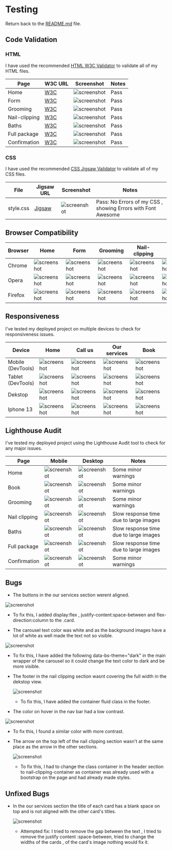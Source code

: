 # Testing

Return back to the [README.md](README.md) file.

## Code Validation

### HTML

I have used the recommended [HTML W3C Validator](https://validator.w3.org) to validate all of my HTML files.

| Page          | W3C URL                                                                                                               | Screenshot                                                     | Notes |
| ------------- | --------------------------------------------------------------------------------------------------------------------- | -------------------------------------------------------------- | ----- |
| Home          | [W3C](https://validator.w3.org/nu/?doc=https%3A%2F%2Fmarina9222.github.io%2FPiggy-Pamper-Palace%2Findex.html)         | ![screenshot](documentation/html-validation-home.png)          | Pass  |
| Form          | [W3C](https://validator.w3.org/nu/?doc=https%3A%2F%2Fmarina9222.github.io%2FPiggy-Pamper-Palace%2Fform.html)          | ![screenshot](documentation/html-validation-form.png)          | Pass  |
| Grooming      | [W3C](https://validator.w3.org/nu/?doc=https%3A%2F%2Fmarina9222.github.io%2FPiggy-Pamper-Palace%2Fgrooming.html)      | ![screenshot](documentation/html-validation-grooming.png)      | Pass  |
| Nail-clipping | [W3C](https://validator.w3.org/nu/?doc=https%3A%2F%2Fmarina9222.github.io%2FPiggy-Pamper-Palace%2Fnail-clipping.html) | ![screenshot](documentation/html-validation-nail-clipping.png) | Pass  |
| Baths         | [W3C](https://validator.w3.org/nu/?doc=https%3A%2F%2Fmarina9222.github.io%2FPiggy-Pamper-Palace%2Fbaths.html)         | ![screenshot](documentation/html-validation-baths.png)         | Pass  |
| Full package  | [W3C](https://validator.w3.org/nu/?doc=https%3A%2F%2Fmarina9222.github.io%2FPiggy-Pamper-Palace%2Ffull-package.html)  | ![screenshot](documentation/html-validation-full-package.png)  | Pass  |
| Confirmation  | [W3C](https://validator.w3.org/nu/?doc=https%3A%2F%2Fmarina9222.github.io%2FPiggy-Pamper-Palace%2Fconfirmation.html)  | ![screenshot](documentation/html-validation-confirmation.png)  | Pass  |

### CSS

I have used the recommended [CSS Jigsaw Validator](https://jigsaw.w3.org/css-validator) to validate all of my CSS files.

| File      | Jigsaw URL                                                                                                           | Screenshot                                      | Notes                                                        |
| --------- | -------------------------------------------------------------------------------------------------------------------- | ----------------------------------------------- | ------------------------------------------------------------ |
| style.css | [Jigsaw](https://jigsaw.w3.org/css-validator/validator?uri=https%3A%2F%2Fmarina9222.github.io%2FPiggy-Pamper-Palace) | ![screenshot](documentation/css-validation.png) | Pass: No Errors of my CSS , showing Errors with Font Awesome |

## Browser Compatibility

| Browser | Home                                                  | Form                                                  | Grooming                                                  | Nail-clipping                                                  | Baths                                                  | Full package                                                  | Confirmation                                                  | Notes             |
| ------- | ----------------------------------------------------- | ----------------------------------------------------- | --------------------------------------------------------- | -------------------------------------------------------------- | ------------------------------------------------------ | ------------------------------------------------------------- | ------------------------------------------------------------- | ----------------- |
| Chrome  | ![screenshot](documentation/browser-chrome-home.png)  | ![screenshot](documentation/browser-chrome-form.png)  | ![screenshot](documentation/browser-chrome-grooming.png)  | ![screenshot](documentation/browser-chrome-nail-clipping.png)  | ![screenshot](documentation/browser-chrome-baths.png)  | ![screenshot](documentation/browser-chrome-full-package.png)  | ![screenshot](documentation/browser-chrome-full-package.png)  | Works as expected |
| Opera   | ![screenshot](documentation/browser-opera-home.png)   | ![screenshot](documentation/browser-opera-form.png)   | ![screenshot](documentation/browser-opera-grooming.png)   | ![screenshot](documentation/browser-opera-nail-clipping.png)   | ![screenshot](documentation/browser-opera-baths.png)   | ![screenshot](documentation/browser-opera-full-package.png)   | ![screenshot](documentation/browser-opera-confirmation.png)   | Works as expected |
| Firefox | ![screenshot](documentation/browser-firefox-home.png) | ![screenshot](documentation/browser-firefox-form.png) | ![screenshot](documentation/browser-firefox-grooming.png) | ![screenshot](documentation/browser-firefox-nail-clipping.png) | ![screenshot](documentation/browser-firefox-baths.png) | ![screenshot](documentation/browser-firefox-full-package.png) | ![screenshot](documentation/browser-firefox-confirmation.png) | Works as expected |

## Responsiveness

I've tested my deployed project on multiple devices to check for responsiveness issues.

| Device            | Home                                                | Call us                                                | Our services                                                | Book                                                | Baths                                                | Nail clipping                                                | Full package                                                | Grooming                                                | Confirmation                                                | Notes             |
| ----------------- | --------------------------------------------------- | ------------------------------------------------------ | ----------------------------------------------------------- | --------------------------------------------------- | ---------------------------------------------------- | ------------------------------------------------------------ | ----------------------------------------------------------- | ------------------------------------------------------- | ----------------------------------------------------------- | ----------------- |
| Mobile (DevTools) | ![screenshot](documentation/mobile-resp-home.png)   | ![screenshot](documentation/mobile-resp-call-us.png)   | ![screenshot](documentation/mobile-resp-our-services.png)   | ![screenshot](documentation/mobile-resp-form.png)   | ![screenshot](documentation/mobile-resp-baths.png)   | ![screenshot](documentation/mobile-resp-nail-clipping.png)   | ![screenshot](documentation/mobile-resp-full-package.png)   | ![screenshot](documentation/mobile-resp-grooming.png)   | ![screenshot](documentation/mobile-resp-confirmation.png)   | Works as expected |
| Tablet (DevTools) | ![screenshot](documentation/tablet-resp-home.png)   | ![screenshot](documentation/tablet-resp-call-us.png)   | ![screenshot](documentation/tablet-resp-our-services.png)   | ![screenshot](documentation/tablet-resp-form.png)   | ![screenshot](documentation/tablet-resp-baths.png)   | ![screenshot](documentation/tablet-resp-nail-clipping.png)   | ![screenshot](documentation/tablet-resp-full-package.png)   | ![screenshot](documentation/tablet-resp-grooming.png)   | ![screenshot](documentation/tablet-resp-confirmation.png)   | Works as expected |
| Dekstop           | ![screenshot](documentation/dekstop-resp-home.png)  | ![screenshot](documentation/dekstop-resp-call-us.png)  | ![screenshot](documentation/dekstop-resp-our-services.png)  | ![screenshot](documentation/dekstop-resp-form.png)  | ![screenshot](documentation/dekstop-resp-baths.png)  | ![screenshot](documentation/dekstop-resp-nail-clipping.png)  | ![screenshot](documentation/dekstop-resp-full-package.png)  | ![screenshot](documentation/dekstop-resp-grooming.png)  | ![screenshot](documentation/dekstop-resp-confirmation.png)  | Works as expected |
| Iphone 13         | ![screenshot](documentation/iphone13-resp-home.png) | ![screenshot](documentation/iphone13-resp-call-us.png) | ![screenshot](documentation/iphone13-resp-our-services.png) | ![screenshot](documentation/iphone13-resp-form.png) | ![screenshot](documentation/iphone13-resp-baths.png) | ![screenshot](documentation/iphone13-resp-nail-clipping.png) | ![screenshot](documentation/iphone13-resp-full-package.png) | ![screenshot](documentation/iphone13-resp-grooming.png) | ![screenshot](documentation/iphone13-resp-confirmation.png) | Works as expected |

## Lighthouse Audit

I've tested my deployed project using the Lighthouse Audit tool to check for any major issues.

| Page          | Mobile                                                           | Desktop                                                           | Notes                                  |
| ------------- | ---------------------------------------------------------------- | ----------------------------------------------------------------- | -------------------------------------- |
| Home          | ![screenshot](documentation/lighthouse-mobile-home.png)          | ![screenshot](documentation/lighthouse-dekstop-home.png)          | Some minor warnings                    |
| Book          | ![screenshot](documentation/lighthouse-mobile-form.png)          | ![screenshot](documentation/lighthouse-dekstop-form.png)          | Some minor warnings                    |
| Grooming      | ![screenshot](documentation/lighthouse-mobile-grooming.png)      | ![screenshot](documentation/lighthouse-dekstop-grooming.png)      | Some minor warnings                    |
| Nail clipping | ![screenshot](documentation/lighthouse-mobile-nail-clipping.png) | ![screenshot](documentation/lighthouse-dekstop-nail-clipping.png) | Slow response time due to large images |
| Baths         | ![screenshot](documentation/lighthouse-mobile-baths.png)         | ![screenshot](documentation/lighthouse-dekstop-baths.png)         | Slow response time due to large images |
| Full package  | ![screenshot](documentation/lighthouse-mobile-full-package.png)  | ![screenshot](documentation/lighthouse-dekstop-full-package.png)  | Slow response time due to large images |
| Confirmation  | ![screenshot](documentation/lighthouse-mobile-confirmation.png)  | ![screenshot](documentation/lighthouse-dekstop-confirmation.png)  | Some minor warnings                    |

## Bugs

- The buttons in the our services section werent aligned.

![screenshot](documentation/bug01.png)

- To fix this, I added display:flex , justify-content:space-between and flex-direction:column to the .card.

- The carousel text color was white and as the background images have a lot of white as well made the text not so visible.

![screenshot](documentation/bug02.png)

- To fix this, I have added the following data-bs-theme="dark" in the main wrapper of the carousel so it could change the text color to dark and be more visible.

- The footer in the nail clipping section wasnt covering the full width in the dekstop view.

  ![screenshot](documentation/bug03.png)

  - To fix this, I have added the container fluid class in the footer.

- The color on hover in the nav bar had a low contrast.

![screenshot](documentation/bug04.png)

- To fix this, I found a similar color with more contrast.

- The arrow on the top left of the nail clipping section wasn't at the same place as the arrow in the other sections.

  ![screenshot](documentation/bug05.png)

  - To fix this, I had to change the class container in the header section to nail-clipping-container as container was already used with a bootstrap on the page and had already made styles.

## Unfixed Bugs

- In the our services section the title of each card has a blank space on top and is not aligned with the other card's titles.

  ![screenshot](documentation/bug06.png)

  - Attempted fix: I tried to remove the gap between the text , I tried to remove the justify content :space-between, tried to change the widths of the cards , of the card's image nothing would fix it.
